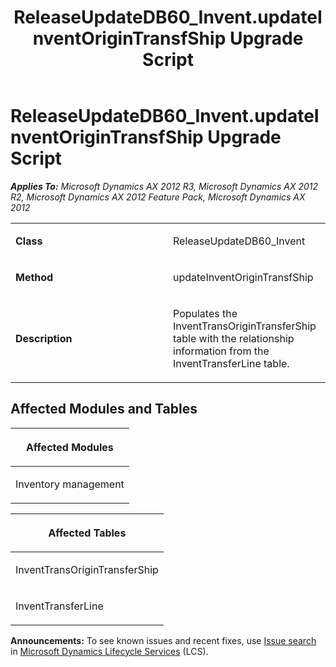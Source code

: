 ﻿---
title: ReleaseUpdateDB60_Invent.updateInventOriginTransfShip Upgrade Script
TOCTitle: ReleaseUpdateDB60_Invent.updateInventOriginTransfShip Upgrade Script
ms:assetid: a0dd3bfd-8ab7-781f-a3e5-de38cf44a6a5
ms:mtpsurl: https://msdn.microsoft.com/en-us/library/JJ736713(v=AX.60)
ms:contentKeyID: 49710145
ms.date: 05/18/2015
mtps_version: v=AX.60
---

# ReleaseUpdateDB60\_Invent.updateInventOriginTransfShip Upgrade Script 


_**Applies To:** Microsoft Dynamics AX 2012 R3, Microsoft Dynamics AX 2012 R2, Microsoft Dynamics AX 2012 Feature Pack, Microsoft Dynamics AX 2012_

<table>
<colgroup>
<col style="width: 50%" />
<col style="width: 50%" />
</colgroup>
<tbody>
<tr class="odd">
<td><p><strong>Class</strong></p></td>
<td><p>ReleaseUpdateDB60_Invent</p></td>
</tr>
<tr class="even">
<td><p><strong>Method</strong></p></td>
<td><p>updateInventOriginTransfShip</p></td>
</tr>
<tr class="odd">
<td><p><strong>Description</strong></p></td>
<td><p>Populates the InventTransOriginTransferShip table with the relationship information from the InventTransferLine table.</p></td>
</tr>
</tbody>
</table>


## Affected Modules and Tables

<table>
<colgroup>
<col style="width: 100%" />
</colgroup>
<thead>
<tr class="header">
<th><p>Affected Modules</p></th>
</tr>
</thead>
<tbody>
<tr class="odd">
<td><p>Inventory management</p></td>
</tr>
</tbody>
</table>


<table>
<colgroup>
<col style="width: 100%" />
</colgroup>
<thead>
<tr class="header">
<th><p>Affected Tables</p></th>
</tr>
</thead>
<tbody>
<tr class="odd">
<td><p>InventTransOriginTransferShip</p></td>
</tr>
<tr class="even">
<td><p>InventTransferLine</p></td>
</tr>
</tbody>
</table>

  
**Announcements:** To see known issues and recent fixes, use [Issue search](http://go.microsoft.com/fwlink/?linkid=389258) in [Microsoft Dynamics Lifecycle Services](http://go.microsoft.com/fwlink/?linkid=306505) (LCS).

